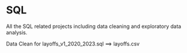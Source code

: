 # SQL
All the SQL related projects including data cleaning and exploratory data analysis.

Data Clean for layoffs_v1_2020_2023.sql ==> layoffs.csv
